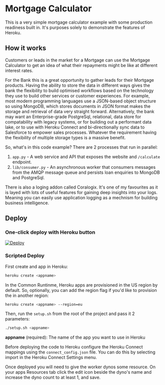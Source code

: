 # Mortgage Calculator

This is a very simple mortgage calculator example with some production readiness built in. It's purposes solely to demonstrate the features of Heroku.

## How it works

Customers or leads in the market for a Mortgage can use the Mortgage Calculator to get an idea of what their repayments might be like at different interest rates.

For the Bank this is a great opportunity to gather leads for their Mortgage products. Having the ability to store the data in different ways gives the bank the flexibility to build optimised workflows based on the technology they use to build other services or customer experiences. For example, most modern programming languages use a JSON-based object structure so using MongoDB, which stores documents in JSON format makes the storage and retrieval of data very straight forward. Alternatively, the bank may want an Enterprise-grade PostgreSql, relational, data store for compatability with legacy systems, or for building out a performant data lake, or to use with Heroku Connect and bi-directionally sync data to Salesforce to empower sales processes. Whatever the requirement having the flexibility of multiple storage types is a massive benefit.

So, what's in this code example? There are 2 processes that run in parallel: 

1. `app.py` - A web service and API that exposes the website and `/calculate` endpoint.
2. `lib/consumer.py` - An asynchronous worker that consumers messages from the AMQP message queue and persists loan enquiries to MongoDB and PostgreSql.

There is also a loging addon called Coralogix. It's one of my favourites as it is layed with lots of useful features for gaining deep insights into your logs. Meaning you can easily use application logging as a mechnism for building business intelligence.

## Deploy
### One-click deploy with Heroku button

[![Deploy](https://www.herokucdn.com/deploy/button.svg)](https://heroku.com/deploy?template=https://github.com/travega/mortgage-calculator)

### Scripted Deploy

First create and app in Heroku:

```bash
heroku create <appname>
```

In the Common Runtinme, Heroku apps are provisioned in the US region by default. So, optionally, you can add the region flag if you'd like to provision the in another region:

```bash
heroku create <appname> --region=eu
```

Then, run the `setup.sh` from the root of the project and pass it 2 parameters:

```bash
./setup.sh <appname>
```

**appname** (required): The name of the app you want to use in Heroku

Before deploying the code to Heroku configure the Heroku Connect mappings using the `connect_config.json` file. You can do this by selecting import in the Heroku Connect Settings menu.

Once deployed you will need to give the worker dynos some resource. On your apps Resources tab click the edit icon beside the dyno's name and increase the dyno count to at least 1, and save.
